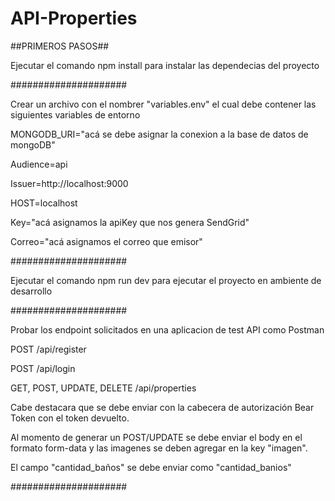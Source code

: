 # API-Properties

##PRIMEROS PASOS##

Ejecutar el comando npm install para instalar las dependecias del proyecto

#####################

Crear un archivo con el nombrer "variables.env" el cual debe contener las siguientes variables de entorno

MONGODB_URI="acá se debe asignar la conexion a la base de datos de mongoDB"

Audience=api

Issuer=http://localhost:9000

HOST=localhost

Key="acá asignamos la apiKey que nos genera SendGrid"

Correo="acá asignamos el correo que emisor"

#####################

Ejecutar el comando npm run dev para ejecutar el proyecto en ambiente de desarrollo

#####################

Probar los endpoint solicitados en una aplicacion de test API como Postman

POST /api/register

POST /api/login

GET, POST, UPDATE, DELETE /api/properties 

Cabe destacara que se debe enviar con la cabecera de autorización Bear Token con el token devuelto.

Al momento de generar un POST/UPDATE se debe enviar el body en el formato form-data y las imagenes se deben agregar en la key "imagen".

El campo "cantidad_baños" se debe enviar como "cantidad_banios"

#####################
